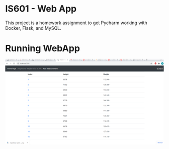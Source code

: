# IS601 - Web App
This project is a homework assignment to get Pycharm working with Docker, Flask, and MySQL.

# Running WebApp
![webapp_running](./screenshots/webapp.png)